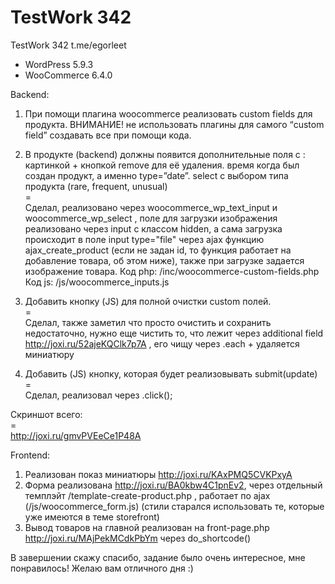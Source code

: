 # TestWork 342
TestWork 342 t.me/egorleet
- WordPress 5.9.3
- WooCommerce 6.4.0


Backend:
1. При помощи плагина woocommerce реализовать custom fields для продукта.
ВНИМАНИЕ! не использовать плагины для самого “custom field” создавать все при помощи кода.

2. В продукте (backend) должны появится дополнительные поля с :
картинкой + кнопкой remove для её удаления.
время когда был создан продукт, а именно type=”date”.
select c выбором типа продукта (rare, frequent, unusual)
<br>=<br>
Сделал, реализовано через woocommerce_wp_text_input и woocommerce_wp_select , поле для загрузки изображения реализовано через input с классом hidden, а сама загрузка происходит в поле input type="file" через ajax функцию ajax_create_product (если не задан id, то функция работает на добавление товара, об этом ниже), также при загрузке задается изображение товара.
Код php: /inc/woocommerce-custom-fields.php
Код js: /js/woocommerce_inputs.js

3. Добавить кнопку (JS) для полной очистки custom полей.
<br>=<br>
Сделал, также заметил что просто очистить и сохранить недостаточно, нужно еще чистить то, что лежит через additional field http://joxi.ru/52ajeKQClk7p7A , его чищу через .each + удаляется миниатюру

4. Добавить (JS) кнопку, которая будет реализовывать submit(update)
<br>=<br>
Сделал, реализовал через .click();

Скриншот всего:
<br>=<br>
http://joxi.ru/gmvPVEeCe1P48A


Frontend:
1. Реализован показ миниатюры http://joxi.ru/KAxPMQ5CVKPxyA
2. Форма реализована http://joxi.ru/BA0kbw4C1pnEv2, через отдельный темплэйт /template-create-product.php , работает по ajax (/js/woocommerce_form.js) (стили старался использовать те, которые уже имеются в теме storefront)
3. Вывод товаров на главной реализован на front-page.php http://joxi.ru/MAjPekMCdkPbYm через do_shortcode()

В завершении скажу спасибо, задание было очень интересное, мне понравилось! Желаю вам отличного дня :)



